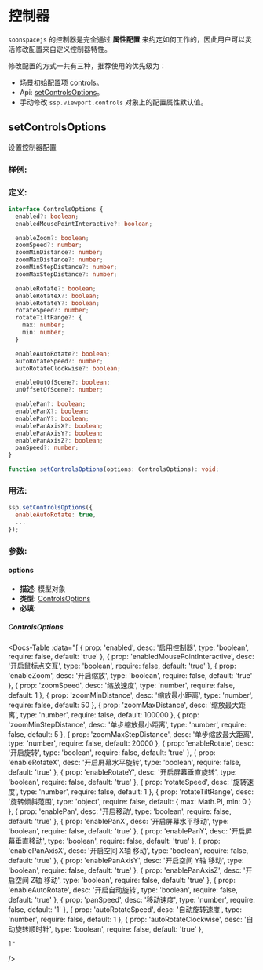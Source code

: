 # 控制器

`soonspacejs` 的控制器是完全通过 **属性配置** 来约定如何工作的，因此用户可以灵活修改配置来自定义控制器特性。

修改配置的方式一共有三种，推荐使用的优先级为：
- 场景初始配置项 [controls](../guide/config.html#controls)。
- Api: [setControlsOptions](#setcontrolsoptions)。
- 手动修改 `ssp.viewport.controls` 对象上的配置属性默认值。

## setControlsOptions
设置控制器配置

### 样例:

<Docs-Iframe src="camera/controlsOptions.html" />

### 定义:
```ts
interface ControlsOptions {
  enabled?: boolean;
  enabledMousePointInteractive?: boolean;

  enableZoom?: boolean;
  zoomSpeed?: number;
  zoomMinDistance?: number;
  zoomMaxDistance?: number;
  zoomMinStepDistance?: number;
  zoomMaxStepDistance?: number;

  enableRotate?: boolean;
  enableRotateX?: boolean;
  enableRotateY?: boolean;
  rotateSpeed?: number;
  rotateTiltRange?: {
    max: number;
    min: number;
  }

  enableAutoRotate?: boolean;
  autoRotateSpeed?: number;
  autoRotateClockwise?: boolean;

  enableOutOfScene?: boolean;
  unOffsetOfScene?: number;

  enablePan?: boolean;
  enablePanX?: boolean;
  enablePanY?: boolean;
  enablePanAxisX?: boolean;
  enablePanAxisY?: boolean;
  enablePanAxisZ?: boolean;
  panSpeed?: number;
}

function setControlsOptions(options: ControlsOptions): void;
```

### 用法:

```js
ssp.setControlsOptions({
  enableAutoRotate: true,
  ...
});
```

### 参数:

#### options

- **描述:** 模型对象
- **类型:** [ControlsOptions](#controlsoptions)
- **必填:** <Base-RequireIcon />

##### ControlsOptions
<Docs-Table
    :data="[
      { prop: 'enabled', desc: '启用控制器', type: 'boolean', require: false, default: 'true' },
      { prop: 'enabledMousePointInteractive', desc: '开启鼠标点交互', type: 'boolean', require: false, default: 'true' },
      { prop: 'enableZoom', desc: '开启缩放', type: 'boolean', require: false, default: 'true' },
      { prop: 'zoomSpeed', desc: '缩放速度', type: 'number', require: false, default: 1 },
      { prop: 'zoomMinDistance', desc: '缩放最小距离', type: 'number', require: false, default: 50 },
      { prop: 'zoomMaxDistance', desc: '缩放最大距离', type: 'number', require: false, default: 100000 },
      { prop: 'zoomMinStepDistance', desc: '单步缩放最小距离', type: 'number', require: false, default: 5 },
      { prop: 'zoomMaxStepDistance', desc: '单步缩放最大距离', type: 'number', require: false, default: 20000 },
      { prop: 'enableRotate', desc: '开启旋转', type: 'boolean', require: false, default: 'true' },
      { prop: 'enableRotateX', desc: '开启屏幕水平旋转', type: 'boolean', require: false, default: 'true' },
      { prop: 'enableRotateY', desc: '开启屏幕垂直旋转', type: 'boolean', require: false, default: 'true' },
      { prop: 'rotateSpeed', desc: '旋转速度', type: 'number', require: false, default: 1 },
      { prop: 'rotateTiltRange', desc: '旋转倾斜范围', type: 'object', require: false, default: {  max: Math.PI, min: 0 } },
      { prop: 'enablePan', desc: '开启移动', type: 'boolean', require: false, default: 'true' },
      { prop: 'enablePanX', desc: '开启屏幕水平移动', type: 'boolean', require: false, default: 'true' },
      { prop: 'enablePanY', desc: '开启屏幕垂直移动', type: 'boolean', require: false, default: 'true' },
      { prop: 'enablePanAxisX', desc: '开启空间 X轴 移动', type: 'boolean', require: false, default: 'true' },
      { prop: 'enablePanAxisY', desc: '开启空间 Y轴 移动', type: 'boolean', require: false, default: 'true' },
      { prop: 'enablePanAxisZ', desc: '开启空间 Z轴 移动', type: 'boolean', require: false, default: 'true' },
      { prop: 'enableAutoRotate', desc: '开启自动旋转', type: 'boolean', require: false, default: 'true' },
      { prop: 'panSpeed', desc: '移动速度', type: 'number', require: false, default: '1' },
      { prop: 'autoRotateSpeed', desc: '自动旋转速度', type: 'number', require: false, default: 1 },
      { prop: 'autoRotateClockwise', desc: '自动旋转顺时针', type: 'boolean', require: false, default: 'true' },



    ]"
/>
